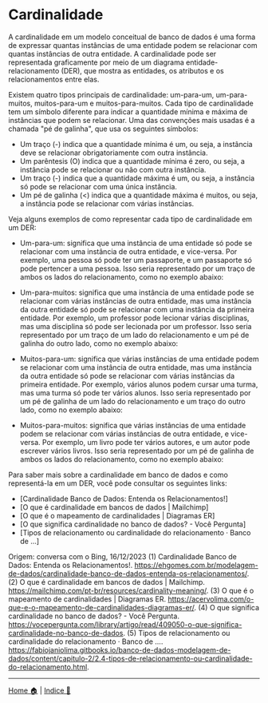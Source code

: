 # Cardinalidade

A cardinalidade em um modelo conceitual de banco de dados é uma forma de expressar quantas instâncias de uma entidade podem se relacionar com quantas instâncias de outra entidade. A cardinalidade pode ser representada graficamente por meio de um diagrama entidade-relacionamento (DER), que mostra as entidades, os atributos e os relacionamentos entre elas.

Existem quatro tipos principais de cardinalidade: um-para-um, um-para-muitos, muitos-para-um e muitos-para-muitos. Cada tipo de cardinalidade tem um símbolo diferente para indicar a quantidade mínima e máxima de instâncias que podem se relacionar. Uma das convenções mais usadas é a chamada "pé de galinha", que usa os seguintes símbolos:

- Um traço (-) indica que a quantidade mínima é um, ou seja, a instância deve se relacionar obrigatoriamente com outra instância.
- Um parêntesis (O) indica que a quantidade mínima é zero, ou seja, a instância pode se relacionar ou não com outra instância.
- Um traço (-) indica que a quantidade máxima é um, ou seja, a instância só pode se relacionar com uma única instância.
- Um pé de galinha (<) indica que a quantidade máxima é muitos, ou seja, a instância pode se relacionar com várias instâncias.

Veja alguns exemplos de como representar cada tipo de cardinalidade em um DER:

- Um-para-um: significa que uma instância de uma entidade só pode se relacionar com uma instância de outra entidade, e vice-versa. Por exemplo, uma pessoa só pode ter um passaporte, e um passaporte só pode pertencer a uma pessoa. Isso seria representado por um traço de ambos os lados do relacionamento, como no exemplo abaixo:

- Um-para-muitos: significa que uma instância de uma entidade pode se relacionar com várias instâncias de outra entidade, mas uma instância da outra entidade só pode se relacionar com uma instância da primeira entidade. Por exemplo, um professor pode lecionar várias disciplinas, mas uma disciplina só pode ser lecionada por um professor. Isso seria representado por um traço de um lado do relacionamento e um pé de galinha do outro lado, como no exemplo abaixo:


- Muitos-para-um: significa que várias instâncias de uma entidade podem se relacionar com uma instância de outra entidade, mas uma instância da outra entidade só pode se relacionar com várias instâncias da primeira entidade. Por exemplo, vários alunos podem cursar uma turma, mas uma turma só pode ter vários alunos. Isso seria representado por um pé de galinha de um lado do relacionamento e um traço do outro lado, como no exemplo abaixo:

- Muitos-para-muitos: significa que várias instâncias de uma entidade podem se relacionar com várias instâncias de outra entidade, e vice-versa. Por exemplo, um livro pode ter vários autores, e um autor pode escrever vários livros. Isso seria representado por um pé de galinha de ambos os lados do relacionamento, como no exemplo abaixo:

Para saber mais sobre a cardinalidade em banco de dados e como representá-la em um DER, você pode consultar os seguintes links:

- [Cardinalidade Banco de Dados: Entenda os Relacionamentos!]
- [O que é cardinalidade em bancos de dados | Mailchimp]
- [O que é o mapeamento de cardinalidades | Diagramas ER]
- [O que significa cardinalidade no banco de dados? - Você Pergunta]
- [Tipos de relacionamento ou cardinalidade do relacionamento · Banco de ...]

Origem: conversa com o Bing, 16/12/2023
(1) Cardinalidade Banco de Dados: Entenda os Relacionamentos!. https://ehgomes.com.br/modelagem-de-dados/cardinalidade-banco-de-dados-entenda-os-relacionamentos/.
(2) O que é cardinalidade em bancos de dados | Mailchimp. https://mailchimp.com/pt-br/resources/cardinality-meaning/.
(3) O que é o mapeamento de cardinalidades | Diagramas ER. https://acervolima.com/o-que-e-o-mapeamento-de-cardinalidades-diagramas-er/.
(4) O que significa cardinalidade no banco de dados? - Você Pergunta. https://vocepergunta.com/library/artigo/read/409050-o-que-significa-cardinalidade-no-banco-de-dados.
(5) Tipos de relacionamento ou cardinalidade do relacionamento · Banco de .... https://fabiojaniolima.gitbooks.io/banco-de-dados-modelagem-de-dados/content/capitulo-2/2.4-tipos-de-relacionamento-ou-cardinalidade-do-relacionamento.html.



----------
[Home 🏠](../README.md) | [Indice 📇](README.md)